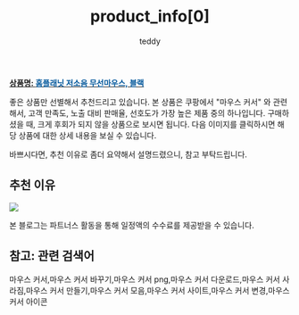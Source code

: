 ﻿---
layout: post
title: "product_info[0]"
author: teddy
categories: [ 가전제품 ]
tags: [마우스 커서,마우스 커서 바꾸기,마우스 커서 png,마우스 커서 다운로드,마우스 커서 사라짐,마우스 커서 만들기,마우스 커서 모음,마우스 커서 사이트,마우스 커서 변경,마우스 커서 아이콘]
image: https://static.coupangcdn.com/image/retail/images/256139783543215-3693700b-f076-4244-a452-30029442de60.jpg 
description: "쿠팡에서 마우스 커서 관련 상품으로 가장 고객 선호도가 높은 제품 중 하나입니다."
---

<a href="https://link.coupang.com/re/AFFSDP?lptag=AF7868842&pageKey=310774469&itemId=980281605&vendorItemId=5397453085&traceid=V0-153-00dd7425965386b2"><b>상품명: <font color='#01579B'>홈플래닛 저소음 무선마우스, 블랙</font></b></a>

좋은 상품만 선별해서 추천드리고 있습니다.
본 상품은 쿠팡에서 "마우스 커서" 와 관련해서, 고객 만족도, 노출 대비 판매율, 선호도가 가장 높은 제품 중의 하나입니다.
구매하셨을 때, 크게 후회가 되지 않을 상품으로 보시면 됩니다. 
다음 이미지를 클릭하시면 해당 상품에 대한 상세 내용을 보실 수 있습니다.

바쁘시다면, 추천 이유로 좀더 요약해서 설명드렸으니, 참고 부탁드립니다.

## 추천 이유 

<a href="https://link.coupang.com/re/AFFSDP?lptag=AF7868842&pageKey=310774469&itemId=980281605&vendorItemId=5397453085&traceid=V0-153-00dd7425965386b2"><img src="https://thumbnail6.coupangcdn.com/thumbnails/remote/q89/image/retail/images/35039328863125-b2d90be1-fc07-43ff-bbac-2c3fb28e235b.jpg"></a> 

본 블로그는 파트너스 활동을 통해 일정액의 수수료를 제공받을 수 있습니다.

## 참고: 관련 검색어    
마우스 커서,마우스 커서 바꾸기,마우스 커서 png,마우스 커서 다운로드,마우스 커서 사라짐,마우스 커서 만들기,마우스 커서 모음,마우스 커서 사이트,마우스 커서 변경,마우스 커서 아이콘
